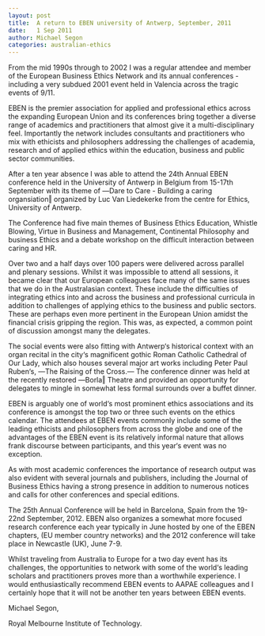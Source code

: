 ```yaml
---
layout: post
title:  A return to EBEN university of Antwerp, September, 2011
date:   1 Sep 2011
author: Michael Segon
categories: australian-ethics
---
```


From the mid 1990s through to 2002 I was a regular attendee and member of the European Business Ethics Network and its annual conferences - including a very subdued 2001 event held in Valencia across the tragic events of 9/11.

EBEN is the premier association for applied and professional ethics across the expanding European Union and its conferences bring together a diverse range of academics and practitioners that almost give it a multi-disciplinary feel. Importantly the network includes consultants and practitioners who mix with ethicists and philosophers addressing the challenges of academia, research and of applied ethics within the education, business and public sector communities.

After a ten year absence I was able to attend the 24th Annual EBEN conference held in the University of Antwerp in Belgium from 15-17th September with its theme of ―Dare to Care - Building a caring organsiation‖ organized by Luc Van Liedekerke from the centre for Ethics, University of Antwerp.

The Conference had five main themes of Business Ethics Education, Whistle Blowing, Virtue in Business and Management, Continental Philosophy and business Ethics and a debate workshop on the difficult interaction between caring and HR.

Over two and a half days over 100 papers were delivered across parallel and plenary sessions. Whilst it was impossible to attend all sessions, it became clear that our European colleagues face many of the same issues that we do in the Australasian context. These include the difficulties of integrating ethics into and across the business and professional curricula in addition to challenges of applying ethics to the business and public sectors. These are perhaps even more pertinent in the European Union amidst the financial crisis gripping the region. This was, as expected, a common point of discussion amongst many the delegates.

The social events were also fitting with Antwerp‘s historical context with an organ recital in the city‘s magnificent gothic Roman Catholic Cathedral of Our Lady, which also houses several major art works including Peter Paul Ruben‘s, ―The Raising of the Cross.― The conference dinner was held at the recently restored ―Borla‖ Theatre and provided an opportunity for delegates to mingle in somewhat less formal surrounds over a buffet dinner.

EBEN is arguably one of world‘s most prominent ethics associations and its conference is amongst the top two or three such events on the ethics calendar. The attendees at EBEN events commonly include some of the leading ethicists and philosophers from across the globe and one of the advantages of the EBEN event is its relatively informal nature that allows frank discourse between participants, and this year‘s event was no exception.

As with most academic conferences the importance of research output was also evident with several journals and publishers, including the Journal of Business Ethics having a strong presence in addition to numerous notices and calls for other conferences and special editions.

The 25th Annual Conference will be held in Barcelona, Spain from the 19-22nd September, 2012. EBEN also organizes a somewhat more focused research conference each year typically in June hosted by one of the EBEN chapters, (EU member country networks) and the 2012 conference will take place in Newcastle (UK), June 7-9.

Whilst traveling from Australia to Europe for a two day event has its challenges, the opportunities to network with some of the world‘s leading scholars and practitioners proves more than a worthwhile experience. I would enthusiastically recommend EBEN events to AAPAE colleagues and I certainly hope that it will not be another ten years between EBEN events.

Michael Segon,

Royal Melbourne Institute of Technology.
